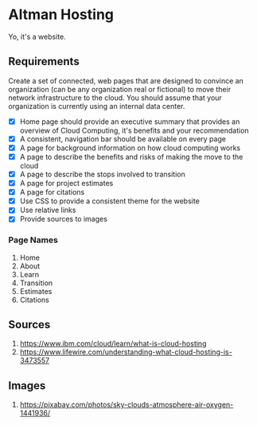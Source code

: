# Altman Hosting

Yo, it's a website.

## Requirements

Create a set of connected, web pages that are designed to convince an organization (can be any organization real or fictional) to move their network infrastructure to the cloud. You should assume that your organization is currently using an internal data center.

- [X] Home page should provide an executive summary that provides an overview of Cloud Computing, it's benefits and your recommendation
- [X] A consistent, navigation bar should be available on every page
- [X] A page for background information on how cloud computing works
- [X] A page to describe the benefits and risks of making the move to the cloud
- [X] A page to describe the stops involved to transition
- [X] A page for project estimates
- [X] A page for citations
- [X] Use CSS to provide a consistent theme for the website
- [X] Use relative links
- [X] Provide sources to images

### Page Names

1. Home
2. About
3. Learn
4. Transition
5. Estimates
6. Citations

## Sources

1. https://www.ibm.com/cloud/learn/what-is-cloud-hosting
2. https://www.lifewire.com/understanding-what-cloud-hosting-is-3473557

## Images

1. https://pixabay.com/photos/sky-clouds-atmosphere-air-oxygen-1441936/
